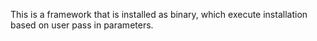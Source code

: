 This is a framework that is installed as binary, which execute installation based on user pass in parameters.
